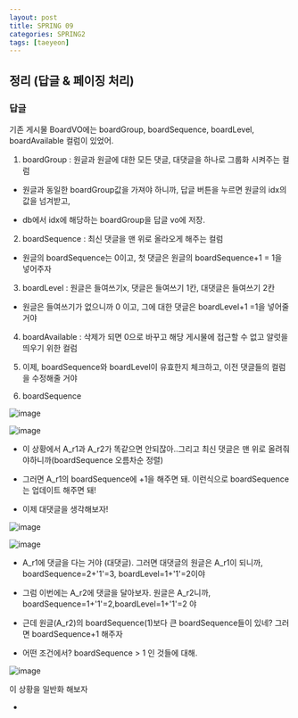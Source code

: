 ```yaml
---
layout: post
title: SPRING 09
categories: SPRING2
tags: [taeyeon]
---
```


## 정리 (답글 & 페이징 처리)

<h3>답글</h3>

기존 게시물 BoardVO에는 boardGroup, boardSequence, boardLevel, boardAvailable 컬럼이 있었어.

1. boardGroup : 원글과 원글에 대한 모든 댓글, 대댓글을 하나로 그룹화 시켜주는 컬럼

- 원글과 동일한 boardGroup값을 가져야 하니까, 답글 버튼을 누르면 원글의 idx의 값을 넘겨받고,

- db에서 idx에 해당하는 boardGroup을 답글 vo에 저장.

2. boardSequence : 최신 댓글을 맨 위로 올라오게 해주는 컬럼

- 원글의 boardSequence는 0이고, 첫 댓글은 원글의 boardSequence+1 = 1을 넣어주자

3. boardLevel : 원글은 들여쓰기x, 댓글은 들여쓰기 1칸, 대댓글은 들여쓰기 2칸

- 원글은 들여쓰기가 없으니까 0 이고, 그에 대한 댓글은 boardLevel+1 =1을 넣어줄 거야

4. boardAvailable : 삭제가 되면 0으로 바꾸고 해당 게시물에 접근할 수 없고 알럿을 띄우기 위한 컬럼

5. 이제, boardSequence와 boardLevel이 유효한지 체크하고, 이전 댓글들의 컬럼을 수정해줄 거야

6. boardSequence

![image](https://github.com/taeyeonkim2/taeyeonkim2.github.io/assets/121271236/8109134b-8f14-48a6-8d84-3c3695fddd55)

![image](https://github.com/taeyeonkim2/taeyeonkim2.github.io/assets/121271236/31f8e242-1482-4d66-92a6-688e5817275d)

- 이 상황에서 A_r1과 A_r2가 똑같으면 안되잖아..그리고 최신 댓글은 맨 위로 올려줘야하니까(boardSequence 오름차순 정렬)

- 그러면 A_r1의 boardSequence에 +1을 해주면 돼. 이런식으로 boardSequence는 업데이트 해주면 돼!

- 이제 대댓글을 생각해보자!

![image](https://github.com/taeyeonkim2/taeyeonkim2.github.io/assets/121271236/3359b1db-516f-4c3f-a456-143b195ddd6f)

![image](https://github.com/taeyeonkim2/taeyeonkim2.github.io/assets/121271236/d036ba5c-ae46-4bb7-95f5-c74cdaccb23f)

- A_r1에 댓글을 다는 거야 (대댓글). 그러면 대댓글의 원글은 A_r1이 되니까, boardSequence=2+'1'=3, boardLevel=1+'1'=2이야

- 그럼 이번에는 A_r2에 댓글을 달아보자. 원글은 A_r2니까, boardSequence=1+'1'=2,boardLevel=1+'1'=2 야

- 근데 원글(A_r2)의 boardSequence(1)보다 큰 boardSequence들이 있네? 그러면 boardSequence+1 해주자

- 어떤 조건에서? boardSequence > 1 인 것들에 대해.

![image](https://github.com/taeyeonkim2/taeyeonkim2.github.io/assets/121271236/b6b5475b-d5e0-416b-94ba-4d4b5506ac45)

이 상황을 일반화 해보자

-


